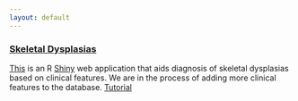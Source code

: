 ```yaml
---
layout: default
---
```


### [Skeletal Dysplasias](http://skeletor.radiology.ucsf.edu)
[This](http://skeletor.radiology.ucsf.edu) is an R [Shiny](http://shiny.rstudio.com/) web application that aids diagnosis of skeletal dysplasias based on clinical features. We are in the process of adding more clinical features to the database.
[Tutorial](shinyapps/skeletal-dysplasias.html)

